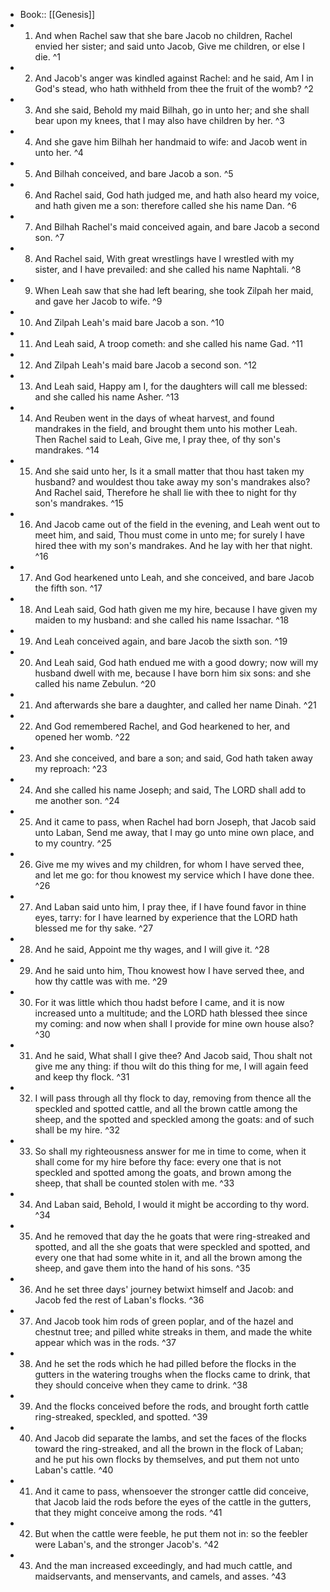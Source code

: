 - Book:: [[Genesis]]
- 1. And when Rachel saw that she bare Jacob no children, Rachel envied her sister; and said unto Jacob, Give me children, or else I die. ^1
- 2. And Jacob's anger was kindled against Rachel: and he said, Am I in God's stead, who hath withheld from thee the fruit of the womb? ^2
- 3. And she said, Behold my maid Bilhah, go in unto her; and she shall bear upon my knees, that I may also have children by her. ^3
- 4. And she gave him Bilhah her handmaid to wife: and Jacob went in unto her. ^4
- 5. And Bilhah conceived, and bare Jacob a son. ^5
- 6. And Rachel said, God hath judged me, and hath also heard my voice, and hath given me a son: therefore called she his name Dan. ^6
- 7. And Bilhah Rachel's maid conceived again, and bare Jacob a second son. ^7
- 8. And Rachel said, With great wrestlings have I wrestled with my sister, and I have prevailed: and she called his name Naphtali. ^8
- 9. When Leah saw that she had left bearing, she took Zilpah her maid, and gave her Jacob to wife. ^9
- 10. And Zilpah Leah's maid bare Jacob a son. ^10
- 11. And Leah said, A troop cometh: and she called his name Gad. ^11
- 12. And Zilpah Leah's maid bare Jacob a second son. ^12
- 13. And Leah said, Happy am I, for the daughters will call me blessed: and she called his name Asher. ^13
- 14. And Reuben went in the days of wheat harvest, and found mandrakes in the field, and brought them unto his mother Leah. Then Rachel said to Leah, Give me, I pray thee, of thy son's mandrakes. ^14
- 15. And she said unto her, Is it a small matter that thou hast taken my husband? and wouldest thou take away my son's mandrakes also? And Rachel said, Therefore he shall lie with thee to night for thy son's mandrakes. ^15
- 16. And Jacob came out of the field in the evening, and Leah went out to meet him, and said, Thou must come in unto me; for surely I have hired thee with my son's mandrakes. And he lay with her that night. ^16
- 17. And God hearkened unto Leah, and she conceived, and bare Jacob the fifth son. ^17
- 18. And Leah said, God hath given me my hire, because I have given my maiden to my husband: and she called his name Issachar. ^18
- 19. And Leah conceived again, and bare Jacob the sixth son. ^19
- 20. And Leah said, God hath endued me with a good dowry; now will my husband dwell with me, because I have born him six sons: and she called his name Zebulun. ^20
- 21. And afterwards she bare a daughter, and called her name Dinah. ^21
- 22. And God remembered Rachel, and God hearkened to her, and opened her womb. ^22
- 23. And she conceived, and bare a son; and said, God hath taken away my reproach: ^23
- 24. And she called his name Joseph; and said, The LORD shall add to me another son. ^24
- 25. And it came to pass, when Rachel had born Joseph, that Jacob said unto Laban, Send me away, that I may go unto mine own place, and to my country. ^25
- 26. Give me my wives and my children, for whom I have served thee, and let me go: for thou knowest my service which I have done thee. ^26
- 27. And Laban said unto him, I pray thee, if I have found favor in thine eyes, tarry: for I have learned by experience that the LORD hath blessed me for thy sake. ^27
- 28. And he said, Appoint me thy wages, and I will give it. ^28
- 29. And he said unto him, Thou knowest how I have served thee, and how thy cattle was with me. ^29
- 30. For it was little which thou hadst before I came, and it is now increased unto a multitude; and the LORD hath blessed thee since my coming: and now when shall I provide for mine own house also? ^30
- 31. And he said, What shall I give thee? And Jacob said, Thou shalt not give me any thing: if thou wilt do this thing for me, I will again feed and keep thy flock. ^31
- 32. I will pass through all thy flock to day, removing from thence all the speckled and spotted cattle, and all the brown cattle among the sheep, and the spotted and speckled among the goats: and of such shall be my hire. ^32
- 33. So shall my righteousness answer for me in time to come, when it shall come for my hire before thy face: every one that is not speckled and spotted among the goats, and brown among the sheep, that shall be counted stolen with me. ^33
- 34. And Laban said, Behold, I would it might be according to thy word. ^34
- 35. And he removed that day the he goats that were ring-streaked and spotted, and all the she goats that were speckled and spotted, and every one that had some white in it, and all the brown among the sheep, and gave them into the hand of his sons. ^35
- 36. And he set three days' journey betwixt himself and Jacob: and Jacob fed the rest of Laban's flocks. ^36
- 37. And Jacob took him rods of green poplar, and of the hazel and chestnut tree; and pilled white streaks in them, and made the white appear which was in the rods. ^37
- 38. And he set the rods which he had pilled before the flocks in the gutters in the watering troughs when the flocks came to drink, that they should conceive when they came to drink. ^38
- 39. And the flocks conceived before the rods, and brought forth cattle ring-streaked, speckled, and spotted. ^39
- 40. And Jacob did separate the lambs, and set the faces of the flocks toward the ring-streaked, and all the brown in the flock of Laban; and he put his own flocks by themselves, and put them not unto Laban's cattle. ^40
- 41. And it came to pass, whensoever the stronger cattle did conceive, that Jacob laid the rods before the eyes of the cattle in the gutters, that they might conceive among the rods. ^41
- 42. But when the cattle were feeble, he put them not in: so the feebler were Laban's, and the stronger Jacob's. ^42
- 43. And the man increased exceedingly, and had much cattle, and maidservants, and menservants, and camels, and asses. ^43
